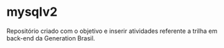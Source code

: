 # mysqlv2
Repositório criado com o objetivo e inserir atividades referente a trilha em back-end da Generation Brasil.
